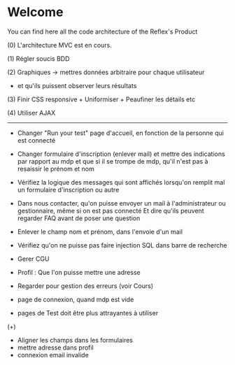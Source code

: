 # Welcome

You can find here all the code architecture of the Reflex's Product


(0) L'architecture MVC est en cours.

(1) Régler soucis BDD

(2) Graphiques -> mettres données arbitraire pour chaque utilisateur
  + et qu'ils puissent observer leurs résultats

(3) Finir CSS responsive + Uniformiser + Peaufiner les détails etc

(4) Utiliser AJAX

----------------------------------------------------------------------------

- Changer "Run your test" page d'accueil, en fonction de la personne qui est connecté
- Changer formulaire d'inscription (enlever mail) et mettre des indications par rapport au mdp
  et que si il se trompe de mdp, qu'il n'est pas à resaissir le prénom et nom
- Vérifiez la logique des messages qui sont affichés lorsqu'on remplit mal un formulaire d'inscription ou autre
  
- Dans nous contacter, qu'on puisse envoyer un mail à l'administrateur ou gestionnaire, même si on est pas connecté
  Et dire qu'ils peuvent regarder FAQ avant de poser une question
- Enlever le champ nom et prénom, dans l'envoie d'un mail

- Vérifiez qu'on ne puisse pas faire injection SQL dans barre de recherche
- Gerer CGU
- Profil : Que l'on puisse mettre une adresse
- Regarder pour gestion des erreurs (voir Cours)
- page de connexion, quand mdp est vide

- pages de Test doit être plus attrayantes à utiliser



(+)
- Aligner les champs dans les formulaires
- mettre adresse dans profil
- connexion email invalide

